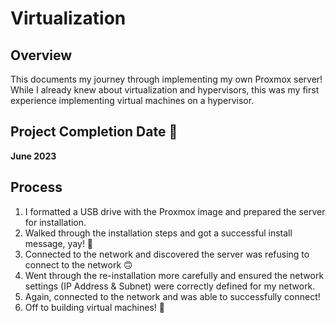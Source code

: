 # Virtualization

## Overview
This documents my journey through implementing my own Proxmox server! While I already knew about virtualization and hypervisors, this was my first experience implementing virtual machines on a hypervisor.

## Project Completion Date 🏁
**June 2023**

## Process
1. I formatted a USB drive with the Proxmox image and prepared the server for installation.
2. Walked through the installation steps and got a successful install message, yay! 🎉
3. Connected to the network and discovered the server was refusing to connect to the network 🙃
4. Went through the re-installation more carefully and ensured the network settings (IP Address & Subnet) were correctly defined for my network.
5. Again, connected to the network and was able to successfully connect!
6. Off to building virtual machines! 🎉
